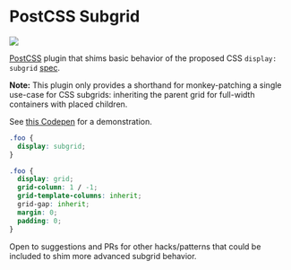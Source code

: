 # PostCSS Subgrid
[![][ci-img]][ci]

[PostCSS] plugin that shims basic behavior of the proposed CSS `display: subgrid` [spec].

**Note:** This plugin only provides a shorthand for monkey-patching a single use-case for CSS subgrids: inheriting the parent grid for full-width containers with placed children.

See [this Codepen][codepen] for a demonstration.

```css
.foo {
  display: subgrid;
}
```

```css
.foo {
  display: grid;
  grid-column: 1 / -1;
  grid-template-columns: inherit;
  grid-gap: inherit;
  margin: 0;
  padding: 0;
}
```

Open to suggestions and PRs for other hacks/patterns that could be included to shim more advanced subgrid behavior.

[spec]: https://www.w3.org/TR/css-grid-2/#subgrids
[PostCSS]: https://github.com/postcss/postcss
[codepen]: https://codepen.io/seaneking/pen/MVePPv
[ci-img]:  https://travis-ci.org/seaneking/postcss-subgrid.svg
[ci]:      https://travis-ci.org/seaneking/postcss-subgrid
